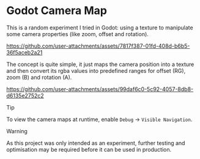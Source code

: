 # Godot Camera Map

This is a random experiment I tried in Godot: using a texture to manipulate some camera properties (like zoom, offset and rotation).

https://github.com/user-attachments/assets/7817f387-01fd-408d-b6b5-36f5aceb2a21

The concept is quite simple, it just maps the camera position into a texture and then convert its rgba values into predefined ranges for offset (RG), zoom (B) and rotation (A).

https://github.com/user-attachments/assets/99daf6c0-5c92-4057-8db8-d6135e2752c2
> [!TIP]
> To view the camera maps at runtime, enable `Debug` -> `Visible Navigation`.


> [!WARNING]  
> As this project was only intended as an experiment, further testing and optimisation may be required before it can be used in production.
